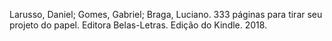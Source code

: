 Larusso, Daniel; Gomes, Gabriel; Braga, Luciano. 333 páginas para tirar seu projeto do papel. Editora Belas-Letras. Edição do Kindle. 2018.



